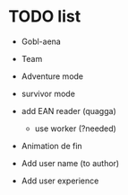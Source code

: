 # TODO list

* Gobl-aena
* Team
* Adventure mode
* survivor mode

* add EAN reader (quagga)
	* use worker (?needed)

* Animation de fin
* Add user name (to author)
* Add user experience